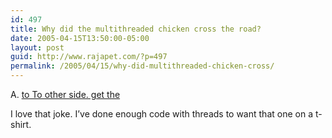```yaml
---
id: 497
title: Why did the multithreaded chicken cross the road?
date: 2005-04-15T13:50:00-05:00
layout: post
guid: http://www.rajapet.com/?p=497
permalink: /2005/04/15/why-did-multithreaded-chicken-cross/
---
```

A. [to To other side. get the](http://pluralsight.com/blogs/mike/archive/2004/05/25/415.aspx)

I love that joke. I&#8217;ve done enough code with threads to want that one on a t-shirt.